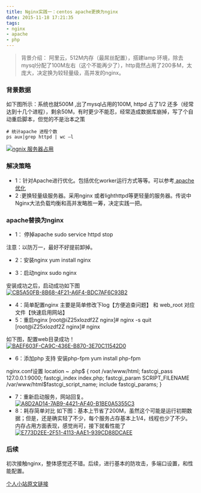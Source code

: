 ```yaml
---
title: Nginx实践一：centos apache更换为nginx 
date: 2015-11-18 17:21:35
tags: 
- nginx
- apache
- php
---
```


> 背景介绍： 阿里云，512M内存（最屌丝配置），搭建lamp 环境，除去 mysql分配了100M左右（这个不能再少了），http竟然占用了200多M，太庞大，决定换为较轻量级，高并发的nginx。

### 背景数据

如下图所示：系统也就500M ,出了mysql占用的100M, httpd 占了1/2 还多（经常达到十几个进程），剩余50M，有时更少不能忍，经常造成数据库崩掉，写了个自动重启脚本，但觉的不是治本之策
     
    # 统计apache 进程个数
    ps aux|grep httpd | wc –l
    
[![ngnix 服务器占用](http://cuihuan.net/wp-content/uploads/2015/11/8C2E5AE4-0A5E-479E-8C20-1CFF0C35F6D7-1024x621.png)](http://cuihuan.net/wp-content/uploads/2015/11/8C2E5AE4-0A5E-479E-8C20-1CFF0C35F6D7.png)

### 解决策略

* 1：针对Apache进行优化。包括优化worker运行方式等等。可以参考[ apache优化 ](https://linux.cn/article-5294-2.html)
* 2 :更换轻量级服务器。采用nginx 或者lighthttpd等更轻量的服务器。传说中Nginx大法负载均衡和高并发略胜一筹，决定实践一把。

### apache替换为nginx

* 1： 停掉apache
    sudo service httpd stop
    
 注意：以防万一，最好不好提前卸掉。
* 2：安装nginx
    yum install nginx
    
* 3：启动nginx
    sudo nginx
    
 安装成功之后，启动成功如下图 [![CB5A50FB-8B68-4F21-A6F4-BDC7AF6C93B2](http://cuihuan.net/wp-content/uploads/2015/11/CB5A50FB-8B68-4F21-A6F4-BDC7AF6C93B2-1024x302.png)](http://cuihuan.net/wp-content/uploads/2015/11/CB5A50FB-8B68-4F21-A6F4-BDC7AF6C93B2.png)
* 4：简单配置nginx
 主要是简单修改下log【方便追查问题】 和 web_root 对应文件【快速启用网站】
* 5：重启nginx
    [root@iZ25xlozdf2Z nginx]# nginx -s quit
    [root@iZ25xlozdf2Z nginx]# nginx
    
 如下图，配置web目录成功！ [![BAEF603F-CA9C-436E-B870-3E70C11542D0](http://cuihuan.net/wp-content/uploads/2015/11/BAEF603F-CA9C-436E-B870-3E70C11542D0.png)](http://cuihuan.net/wp-content/uploads/2015/11/BAEF603F-CA9C-436E-B870-3E70C11542D0.png)
* 6：添加php 支持
 安装php-fpm
    yum install php-fpm
    
 nginx.conf设置
    location ~ \.php$ {
        root /var/www/html;
        fastcgi_pass 127.0.0.1:9000;
        fastcgi_index index.php;
        fastcgi_param SCRIPT_FILENAME         /var/www/html$fastcgi_script_name;
        include fastcgi_params;
    }
    
* 7：重新启动服务，网站回复。
 [![A8D2AD14-7AB9-4421-AF40-B1BE0A5355C3](http://cuihuan.net/wp-content/uploads/2015/11/A8D2AD14-7AB9-4421-AF40-B1BE0A5355C3-1024x718.png)](http://cuihuan.net/wp-content/uploads/2015/11/A8D2AD14-7AB9-4421-AF40-B1BE0A5355C3.png)
* 8：耗存简单对比 如下图：基本上节省了200M，虽然这个可能是运行初期数据；但是，还是确实轻了不少，每个服务占存基本上1/4，线程也少了不少。内存占用方面表现，感觉尚可，接下就看性能了 [![E773D2EE-2F51-4113-AAE1-939CD88DCAEE](http://cuihuan.net/wp-content/uploads/2015/11/E773D2EE-2F51-4113-AAE1-939CD88DCAEE-1024x667.png)](http://cuihuan.net/wp-content/uploads/2015/11/E773D2EE-2F51-4113-AAE1-939CD88DCAEE.png)

### 后续

初次接触nginx，整体感觉还不错。后续，进行基本的防攻击，多端口设置，和性能配置。

[ 个人小站原文链接 ](http://cuihuan.net/?p=225)
